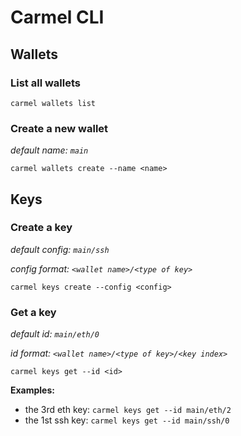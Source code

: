 # Carmel CLI

## Wallets

### List all wallets

```
carmel wallets list
```

### Create a new wallet

*default name: `main`*

```
carmel wallets create --name <name>
```

## Keys

### Create a key

*default config: `main/ssh`*

*config format: `<wallet name>/<type of key>`*

```
carmel keys create --config <config>
```

### Get a key

*default id: `main/eth/0`*

*id format: `<wallet name>/<type of key>/<key index>`*

```
carmel keys get --id <id>
```

**Examples:**

* the 3rd eth key: `carmel keys get --id main/eth/2`
* the 1st ssh key: `carmel keys get --id main/ssh/0`